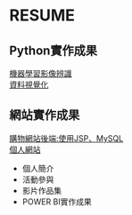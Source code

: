 # RESUME
  ## Python實作成果<br>
  [機器學習影像辨識](santaIdentify/test_network.py)<br>
  [資料視覺化](DataVisualization)
  ## 網站實作成果<br>
  [購物網站後端:使用JSP、MySQL](demo/jsp)<br> 
  [個人網站](https://xuan6544239.github.io/My-web/)<br> 
<ul>
  <li>個人簡介</li>
  <li>活動參與</li>
  <li>影片作品集</li>
  <li>POWER BI實作成果</li>
<ul>
